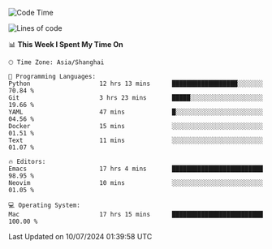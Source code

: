 <!--START_SECTION:waka-->
![Code Time](http://img.shields.io/badge/Code%20Time-2%2C053%20hrs%2057%20mins-blue)

![Lines of code](https://img.shields.io/badge/From%20Hello%20World%20I%27ve%20Written-308.1%20thousand%20lines%20of%20code-blue)

📊 **This Week I Spent My Time On** 

```text
🕑︎ Time Zone: Asia/Shanghai

💬 Programming Languages: 
Python                   12 hrs 13 mins      ██████████████████░░░░░░░   70.84 % 
Git                      3 hrs 23 mins       █████░░░░░░░░░░░░░░░░░░░░   19.66 % 
YAML                     47 mins             █░░░░░░░░░░░░░░░░░░░░░░░░   04.56 % 
Docker                   15 mins             ░░░░░░░░░░░░░░░░░░░░░░░░░   01.51 % 
Text                     11 mins             ░░░░░░░░░░░░░░░░░░░░░░░░░   01.07 % 

🔥 Editors: 
Emacs                    17 hrs 4 mins       █████████████████████████   98.95 % 
Neovim                   10 mins             ░░░░░░░░░░░░░░░░░░░░░░░░░   01.05 % 

💻 Operating System: 
Mac                      17 hrs 15 mins      █████████████████████████   100.00 % 
```


 Last Updated on 10/07/2024 01:39:58 UTC
<!--END_SECTION:waka-->
